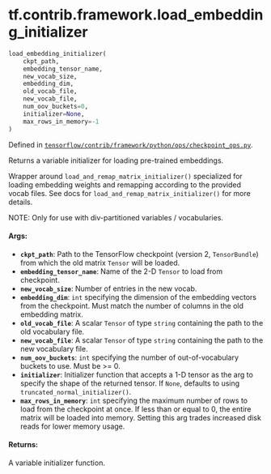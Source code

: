 <div itemscope itemtype="http://developers.google.com/ReferenceObject">
<meta itemprop="name" content="tf.contrib.framework.load_embedding_initializer" />
</div>

# tf.contrib.framework.load_embedding_initializer

``` python
load_embedding_initializer(
    ckpt_path,
    embedding_tensor_name,
    new_vocab_size,
    embedding_dim,
    old_vocab_file,
    new_vocab_file,
    num_oov_buckets=0,
    initializer=None,
    max_rows_in_memory=-1
)
```



Defined in [`tensorflow/contrib/framework/python/ops/checkpoint_ops.py`](https://www.tensorflow.org/code/tensorflow/contrib/framework/python/ops/checkpoint_ops.py).

Returns a variable initializer for loading pre-trained embeddings.

Wrapper around `load_and_remap_matrix_initializer()` specialized for loading
embedding weights and remapping according to the provided vocab files. See
docs for `load_and_remap_matrix_initializer()` for more details.

NOTE: Only for use with div-partitioned variables / vocabularies.

#### Args:

* <b>`ckpt_path`</b>: Path to the TensorFlow checkpoint (version 2, `TensorBundle`)
    from which the old matrix `Tensor` will be loaded.
* <b>`embedding_tensor_name`</b>: Name of the 2-D `Tensor` to load from checkpoint.
* <b>`new_vocab_size`</b>: Number of entries in the new vocab.
* <b>`embedding_dim`</b>: `int` specifying the dimension of the embedding vectors from
    the checkpoint. Must match the number of columns in the old embedding
    matrix.
* <b>`old_vocab_file`</b>: A scalar `Tensor` of type `string` containing the
    path to the old vocabulary file.
* <b>`new_vocab_file`</b>: A scalar `Tensor` of type `string` containing the
    path to the new vocabulary file.
* <b>`num_oov_buckets`</b>: `int` specifying the number of out-of-vocabulary
    buckets to use. Must be >= 0.
* <b>`initializer`</b>: Initializer function that accepts a 1-D tensor as the arg to
    specify the shape of the returned tensor. If `None`, defaults to using
    `truncated_normal_initializer()`.
* <b>`max_rows_in_memory`</b>: `int` specifying the maximum number of rows to load from
    the checkpoint at once. If less than or equal to 0, the entire matrix will
    be loaded into memory. Setting this arg trades increased disk reads for
    lower memory usage.


#### Returns:

  A variable initializer function.